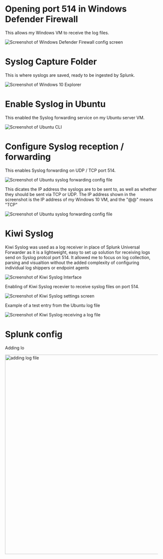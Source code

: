 # Opening port 514 in Windows Defender Firewall

This allows my Windows VM to receive the log files.

![Screenshot of Windows Defender Firewall config screen](https://github.com/user-attachments/assets/5ea5a0ac-d608-4861-9894-94f600776aba)


# Syslog Capture Folder

This is where syslogs are saved, ready to be ingested by Splunk.

![Screenshot of Windows 10 Explorer](https://github.com/user-attachments/assets/d5984108-c169-422c-8e50-4e0ed23adca5)

# Enable Syslog in Ubuntu

This enabled the Syslog forwarding service on my Ubuntu server VM.

![Screenshot of Ubuntu CLI](https://github.com/user-attachments/assets/a4469823-b267-47fd-bd99-d6561a7cd8ad)


# Configure Syslog reception / forwarding

This enables Syslog forwarding on UDP / TCP port 514.

![Screenshot of Ubuntu syslog forwarding config file](https://github.com/user-attachments/assets/2732c15b-7611-4243-86b1-c223d254e75e)

This dicates the IP address the syslogs are to be sent to, as well as whether they should be sent via TCP or UDP. The IP address shown in the screenshot is the IP address of my Windows 10 VM, and the "@@" means "TCP"

![Screenshot of Ubuntu syslog forwarding config file](https://github.com/user-attachments/assets/dbff0b9b-25b4-4a7f-9579-6805a5ca8923)

# Kiwi Syslog

Kiwi Syslog was used as a log receiver in place of Splunk Universal Forwarder as it is a lightweight, easy to set up solution for receiving logs send on Syslog protcol port 514. It allowed me to focus on log collection, parsing and visualtion without the added complexity of configuring individual log shippers or endpoint agents

![Screenshot of Kiwi Syslog Interface](https://github.com/user-attachments/assets/369cf24a-3a95-4a5f-84ca-e7f2a1b9dc0e)

Enabling of Kiwi Syslog recevier to receive syslog files on port 514.

![Screenshot of Kiwi Syslog settings screen](https://github.com/user-attachments/assets/1e746ace-9fc5-42d6-911c-96592643aed0)

Example of a test entry from the Ubuntu log file

![Screenshot of Kiwi Syslog receiving a log file](https://github.com/user-attachments/assets/1dd32e9b-77c4-4c06-803c-aac1aeedb477)

# Splunk config

Adding lo

<img width="1436" height="658" alt="adding log file" src="https://github.com/user-attachments/assets/d064048a-2d56-411e-8a6c-d85dbe7b58ef" />




